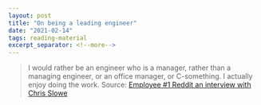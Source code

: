 ```yaml
---
layout: post
title: "On being a leading engineer"
date: "2021-02-14"
tags: reading-material 
excerpt_separator: <!--more-->
---
```


> I would rather be an engineer who is a manager, rather than a managing engineer, or an office manager, or C-something. I actually enjoy doing the work.
Source: [Employee #1 Reddit an interview with Chris Slowe](https://blog.ycombinator.com/chris-slowe-interview/)
